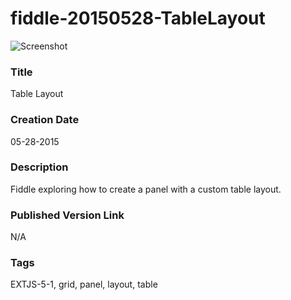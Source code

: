 fiddle-20150528-TableLayout
======

![Screenshot](screenshot.png)

### Title

Table Layout


### Creation Date

05-28-2015


### Description

Fiddle exploring how to create a panel with a custom table layout.


### Published Version Link

N/A


### Tags

EXTJS-5-1, grid, panel, layout, table
